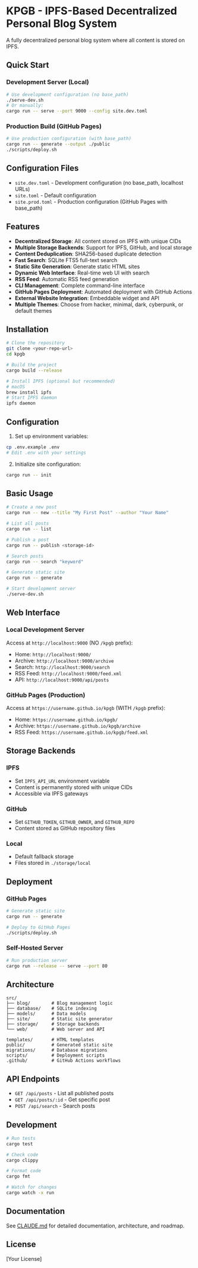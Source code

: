 # KPGB - IPFS-Based Decentralized Personal Blog System

A fully decentralized personal blog system where all content is stored on IPFS.

## Quick Start

### Development Server (Local)
```bash
# Use development configuration (no base_path)
./serve-dev.sh
# Or manually:
cargo run -- serve --port 9000 --config site.dev.toml
```

### Production Build (GitHub Pages)
```bash
# Use production configuration (with base_path)
cargo run -- generate --output ./public
./scripts/deploy.sh
```

## Configuration Files

- `site.dev.toml` - Development configuration (no base_path, localhost URLs)
- `site.toml` - Default configuration 
- `site.prod.toml` - Production configuration (GitHub Pages with base_path)

## Features

- **Decentralized Storage**: All content stored on IPFS with unique CIDs
- **Multiple Storage Backends**: Support for IPFS, GitHub, and local storage
- **Content Deduplication**: SHA256-based duplicate detection
- **Fast Search**: SQLite FTS5 full-text search
- **Static Site Generation**: Generate static HTML sites
- **Dynamic Web Interface**: Real-time web UI with search
- **RSS Feed**: Automatic RSS feed generation
- **CLI Management**: Complete command-line interface
- **GitHub Pages Deployment**: Automated deployment with GitHub Actions
- **External Website Integration**: Embeddable widget and API
- **Multiple Themes**: Choose from hacker, minimal, dark, cyberpunk, or default themes

## Installation

```bash
# Clone the repository
git clone <your-repo-url>
cd kpgb

# Build the project
cargo build --release

# Install IPFS (optional but recommended)
# macOS
brew install ipfs
# Start IPFS daemon
ipfs daemon
```

## Configuration

1. Set up environment variables:
```bash
cp .env.example .env
# Edit .env with your settings
```

2. Initialize site configuration:
```bash
cargo run -- init
```

## Basic Usage

```bash
# Create a new post
cargo run -- new --title "My First Post" --author "Your Name"

# List all posts
cargo run -- list

# Publish a post
cargo run -- publish <storage-id>

# Search posts
cargo run -- search "keyword"

# Generate static site
cargo run -- generate

# Start development server
./serve-dev.sh
```

## Web Interface

### Local Development Server
Access at `http://localhost:9000` (NO `/kpgb` prefix):
- Home: `http://localhost:9000/`
- Archive: `http://localhost:9000/archive`
- Search: `http://localhost:9000/search`
- RSS Feed: `http://localhost:9000/feed.xml`
- API: `http://localhost:9000/api/posts`

### GitHub Pages (Production)
Access at `https://username.github.io/kpgb` (WITH `/kpgb` prefix):
- Home: `https://username.github.io/kpgb/`
- Archive: `https://username.github.io/kpgb/archive`
- RSS Feed: `https://username.github.io/kpgb/feed.xml`

## Storage Backends

### IPFS
- Set `IPFS_API_URL` environment variable
- Content is permanently stored with unique CIDs
- Accessible via IPFS gateways

### GitHub
- Set `GITHUB_TOKEN`, `GITHUB_OWNER`, and `GITHUB_REPO`
- Content stored as GitHub repository files

### Local
- Default fallback storage
- Files stored in `./storage/local`

## Deployment

### GitHub Pages
```bash
# Generate static site
cargo run -- generate

# Deploy to GitHub Pages
./scripts/deploy.sh
```

### Self-Hosted Server
```bash
# Run production server
cargo run --release -- serve --port 80
```

## Architecture

```
src/
├── blog/        # Blog management logic
├── database/    # SQLite indexing
├── models/      # Data models
├── site/        # Static site generator
├── storage/     # Storage backends
└── web/         # Web server and API

templates/       # HTML templates
public/          # Generated static site
migrations/      # Database migrations
scripts/         # Deployment scripts
.github/         # GitHub Actions workflows
```

## API Endpoints

- `GET /api/posts` - List all published posts
- `GET /api/posts/:id` - Get specific post
- `POST /api/search` - Search posts

## Development

```bash
# Run tests
cargo test

# Check code
cargo clippy

# Format code
cargo fmt

# Watch for changes
cargo watch -x run
```

## Documentation

See [CLAUDE.md](CLAUDE.md) for detailed documentation, architecture, and roadmap.

## License

[Your License]